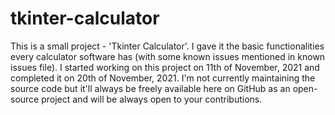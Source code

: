 # tkinter-calculator
This is a small project - 'Tkinter Calculator'. I gave it the basic functionalities every calculator software has (with some known issues mentioned in known issues file). I started working on this project on 11th of November, 2021 and completed it on 20th of November, 2021. I'm not currently maintaining the source code but it'll always be freely available here on GitHub as an open-source project and will be always open to your contributions.
